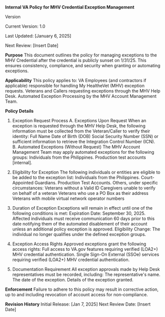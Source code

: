 **Internal VA Policy for MHV Credential Exception Management**

Version

Current Version: 1.0

Last Updated: [January 6, 2025]

Next Review: [Insert Date]


**Purpose**
This document outlines the policy for managing exceptions to the MHV Credential after the credential is publicly sunset on 1/31/25. This ensures consistency, compliance, and security when granting or automating exceptions.

**Applicability**
This policy applies to:
VA Employees (and contractors if applicable) responsible for handling My HealtheVet (MHV) exception requests.
Veterans and Callers requesting exceptions through the MHV Help Desk.
Automated Exception Processing by the MHV Account Management Team.

**Policy Details**
1. Exception Request Process
A. Exceptions Upon Request
When an exception is requested through the MHV Help Desk, the following information must be collected from the Veteran/Caller to verify their identity:
Full Name
Date of Birth (DOB)
Social Security Number (SSN) or sufficient information to retrieve the Integration Control Number (ICN).
B. Automated Exceptions (Without Request)
The MHV Account Management Team may apply automated exceptions for the following groups:
Individuals from the Philippines.
Production test accounts [internal].

2. Eligibility for Exception
The following individuals or entities are eligible to be added to the exception list:
Individuals from the Philippines.
Court-Appointed Guardians.
Production Test Accounts.
Others, under specific circumstances:
Veterans without a Valid ID
Caregivers unable to verify on behalf of a veteran
Veterans who use a PO Box as their address
Veterans with mobile virtual network operator numbers

3. Duration of Exception
Exceptions will remain in effect until one of the following conditions is met:
Expiration Date: September 30, 2025.
Affected individuals must receive communication 60 days prior to this date notifying them of the automated disablement of their account unless an additional policy exception is approved.
Eligibility Change: The individual no longer qualifies under the defined exception groups.

4. Exception Access Rights
Approved exceptions grant the following access rights:
Full access to VA.gov features requiring verified (LOA2+) MHV credential authentication.
Single Sign-On External (SSOe) services requiring verified (LOA2+) MHV credential authentication.

5. Documentation Requirement
All exception approvals made by Help Desk representatives must be recorded, including:
The representative's name.
The date of the exception.
Details of the exception granted.

**Enforcement**
Failure to adhere to this policy may result in corrective action, up to and including revocation of account access for non-compliance.

**Revision History**
Initial Release: [Jan 7, 2025]
Next Review Date: [Insert Date]

